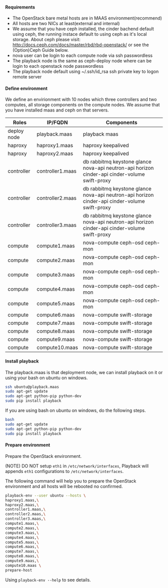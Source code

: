 #### Requirements
* The OpenStack bare metal hosts are in MAAS environment(recommend)
* All hosts are two NICs at least(external and internal)
* We assume that you have ceph installed, the cinder bachend default using ceph, the running instace default to using ceph as it's local storage. About ceph please visit: http://docs.ceph.com/docs/master/rbd/rbd-openstack/ or see the (Option)Ceph Guide below.
* nova user can be login to each compute node via ssh passwordless
* The playback node is the same as ceph-deploy node where can be login to each openstack node passwordless
* The playback node default using ~/.ssh/id_rsa ssh private key to logon remote server

#### Define environment
We define an envirionment with 10 nodes which three controllers and two computes, all storage components on the compute nodes. We assume that you have installed maas and ceph on that servers.

| Roles         | IP/FQDN           | Components                                                                                    |
| ------------- | ----------------- | --------------------------------------------------------------------------------------------- |
| deploy node   | playback.maas     | playback maas                                                                                 |
| haproxy       | haproxy1.maas     | haproxy keepalived                                                                            |
| haproxy       | haproxy2.maas     | haproxy keepalived                                                                            |
| controller    | controller1.maas  | db rabbitmq keystone glance nova-api neutron-api horizon cinder-api cinder-volume swift-proxy |
| controller    | controller2.maas  | db rabbitmq keystone glance nova-api neutron-api horizon cinder-api cinder-volume swift-proxy |
| controller    | controller3.maas  | db rabbitmq keystone glance nova-api neutron-api horizon cinder-api cinder-volume swift-proxy |
| compute       | compute1.maas     | nova-compute ceph-osd ceph-mon                                                                |
| compute       | compute2.maas     | nova-compute ceph-osd ceph-mon                                                                |
| compute       | compute3.maas     | nova-compute ceph-osd ceph-mon                                                                |
| compute       | compute4.maas     | nova-compute ceph-osd ceph-mon                                                                |
| compute       | compute5.maas     | nova-compute ceph-osd ceph-mon                                                                |
| compute       | compute6.maas     | nova-compute swift-storage                                                                    |
| compute       | compute7.maas     | nova-compute swift-storage                                                                    |
| compute       | compute8.maas     | nova-compute swift-storage                                                                    |
| compute       | compute9.maas     | nova-compute swift-storage                                                                    |
| compute       | compute10.maas    | nova-compute swift-storage                                                                    |

#### Install playback
The playback.maas is that deployment node, we can install playback on it or using your bash on ubuntu on windows.
```bash
ssh ubuntu@playback.maas
sudo apt-get update
sudo apt-get python-pip python-dev
sudo pip install playback
```

If you are using bash on ubuntu on windows, do the following steps.
```bash
bash
sudo apt-get update
sudo apt-get python-pip python-dev
sudo pip install playback
```

#### Prepare environment
Prepare the OpenStack environment.

(NOTE) DO NOT setup `eth1` in `/etc/network/interfaces`, Playback will appends `eth1` configurations to `/etc/network/interfaces`.

The following command will help you to prepare the OpenStack environment and all hosts will be rebooted no confirmed.
```bash
playback-env --user ubuntu --hosts \
haproxy1.maas,\
haproxy2.maas,\
controller1.maas,\
controller2.maas,\
controller3.maas,\
compute1.maas,\
compute2.maas,\
compute3.maas,\
compute4.maas,\
compute5.maas,\
compute6.maas,\
compute7.maas,\
compute8.maas,\
compute9.maas,\
compute10.maas \
prepare-host
```

Using `playback-env --help` to see details.
